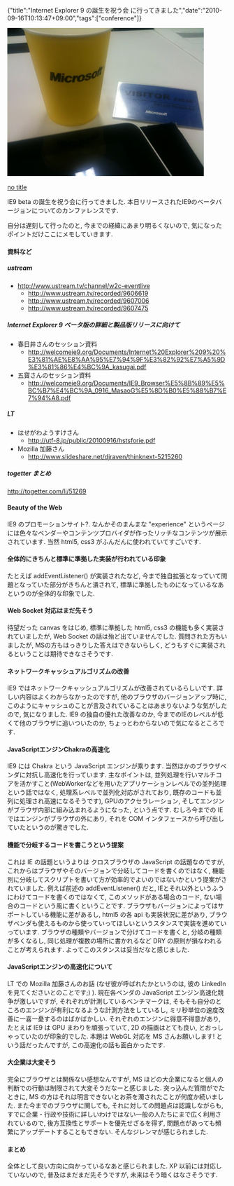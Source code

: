 {"title":"Internet Explorer 9 の誕生を祝う会 に行ってきました","date":"2010-09-16T10:13:47+09:00","tags":["conference"]}

<!-- DATE: 2010-09-16T01:13:47+00:00 -->
<!-- OLDURL: http://d.hatena.ne.jp/cou929_la/20100916/ -->


<div class="section">
<img src="images/20100916205431.jpg"/>
<p><a href="http://welcomeie9.org/default.aspx" target="_blank">no title</a></p>
<p>IE9 beta の誕生を祝う会に行ってきました. 本日リリースされたIE9のベータバージョンについてのカンファレンスです.</p>
<p>自分は遅刻して行ったのと, 今までの経緯にあまり明るくないので, 気になったポイントだけここにメモしていきます.</p>
<h4>資料など</h4>
<h5> ustream</h5>

<ul>
<li> <a href="http://www.ustream.tv/channel/w2c-eventlive" target="_blank">http://www.ustream.tv/channel/w2c-eventlive</a>

<ul>
<li> <a href="http://www.ustream.tv/recorded/9606619" target="_blank">http://www.ustream.tv/recorded/9606619</a></li>
<li> <a href="http://www.ustream.tv/recorded/9607006" target="_blank">http://www.ustream.tv/recorded/9607006</a></li>
<li> <a href="http://www.ustream.tv/recorded/9607475" target="_blank">http://www.ustream.tv/recorded/9607475</a></li>
</ul>
</li>
</ul>
<h5> Internet Explorer 9 ベータ版の詳細と製品版リリースに向けて</h5>

<ul>
<li> 春日井さんのセッション資料

<ul>
<li> <a href="http://welcomeie9.org/Documents/Internet%20Explorer%209%20%E3%81%AE%E8%AA%95%E7%94%9F%E3%82%92%E7%A5%9D%E3%81%86%E4%BC%9A_kasugai.pdf" target="_blank">http://welcomeie9.org/Documents/Internet%20Explorer%209%20%E3%81%AE%E8%AA%95%E7%94%9F%E3%82%92%E7%A5%9D%E3%81%86%E4%BC%9A_kasugai.pdf</a></li>
</ul>
</li>
<li> 五寳さんのセッション資料

<ul>
<li> <a href="http://welcomeie9.org/Documents/IE9_Browser%E5%8B%89%E5%BC%B7%E4%BC%9A_0916_MasaoG%E5%8D%B0%E5%88%B7%E7%94%A8.pdf" target="_blank">http://welcomeie9.org/Documents/IE9_Browser%E5%8B%89%E5%BC%B7%E4%BC%9A_0916_MasaoG%E5%8D%B0%E5%88%B7%E7%94%A8.pdf</a></li>
</ul>
</li>
</ul>
<h5> LT</h5>

<ul>
<li> はせがわようすけさん

<ul>
<li> <a href="http://utf-8.jp/public/20100916/hstsforie.pdf" target="_blank">http://utf-8.jp/public/20100916/hstsforie.pdf</a></li>
</ul>
</li>
<li> Mozilla 加藤さん

<ul>
<li> <a href="http://www.slideshare.net/djraven/thinknext-5215260" target="_blank">http://www.slideshare.net/djraven/thinknext-5215260</a></li>
</ul>
</li>
</ul>
<h5> togetter まとめ</h5>
<p><a href="http://togetter.com/li/51269" target="_blank">http://togetter.com/li/51269</a></p>
<h4>Beauty of the Web</h4>
<p><a href="http://www.beautyoftheweb.com/" target="_blank">

</a></p>
<p>IE9 のプロモーションサイト?. なんかそのまんまな "experience" というページには色々なベンダーやコンテンツプロバイダが作ったリッチなコンテンツが展示されています. 当然 html5, css3 がふんだんに使われていてすごいです.</p>
<h4>全体的にきちんと標準に準拠した実装が行われている印象</h4>
<p>たとえば addEventListener() が実装されたなど, 今まで独自拡張となっていて問題となっていた部分がきちんと潰されて, 標準に準拠したものになっているなあというのが全体的な印象でした.</p>
<h4>Web Socket 対応はまだ先そう</h4>
<p>待望だった canvas をはじめ, 標準に準拠した html5, css3 の機能も多く実装されていましたが, Web Socket の話は殆ど出ていませんでした. 質問された方もいましたが, MSの方もはっきりした答えはできないらしく, どうもすぐに実装されるということは期待できなさそうです.</p>
<h4>ネットワークキャッシュアルゴリズムの改善</h4>
<p>IE9 ではネットワークキャッシュアルゴリズムが改善されているらしいです. 詳しい内容はよくわからなかったのですが, 他のブラウザのバージョンアップ時に, このようにキャッシュのことが言及されていることはあまりないような気がしたので, 気になりました. IE9 の独自の優れた改善なのか, 今までのIEのレベルが低くて他のブラウザに追いついたのか, ちょっとわからないので気になるところです.</p>
<h4>JavaScriptエンジンChakraの高速化</h4>
<p>IE9 には Chakra という JavaScript エンジンが乘ります. 当然ほかのブラウザベンダに対抗し高速化を行っています. 主なポイントは, 並列処理を行いマルチコアを活かすこと(WebWorkerなどを用いたアプリケーションレベルでの並列処理という話ではなく, 処理系レベルで並列化対応がされており, 既存のコードも並列に処理され高速になるそうです), GPUのアクセラレーション, そしてエンジンがブラウザ内部に組み込まれるようになった, という点です. むしろ今までの IE ではエンジンがブラウザの外にあり, それを COM インタフェースから呼び出していたというのが驚きでした.</p>
<h4>機能で分岐するコードを書こうという提案</h4>
<p>これは IE の話題というよりは クロスブラウザの JavaScript の話題なのですが, これからはブラウザやそのバージョンで分岐してコードを書くのではなく, 機能別に分岐してスクリプトを書いて方が効率的でよいのではないかという提案がされていました. 例えば前述の addEventListener() だと, IEとそれ以外というふうにわけてコードを書くのではなくて, このメソッドがある場合のコード, ない場合のコードという風に書くということです. ブラウザもバージョンによってはサポートしている機能に差があるし, html5 の各 api も実装状況に差があり, ブラウザベンダも使えるものから使っていってほしいというスタンスで実装を進めていっています. ブラウザの種類やバージョンで分けてコードを書くと, 分岐の種類が多くなるし, 同じ処理が複数の場所に書かれるなど DRY の原則が損なわれることが考えられます. よってこのスタンスは妥当だなと感じました.</p>
<h4>JavaScriptエンジンの高速化について</h4>
<p>LT での Mozilla 加藤さんのお話 (なぜ彼が呼ばれたかというのは, 彼の LinkedIn を見てくださいとのことです;) ). 現在各ベンダの JavaScript エンジン高速化競争が激しいですが, それぞれが計測しているベンチマークは, そもそも自分のところのエンジンが有利になるような計測方法をしているし, ミリ秒単位の速度改善に一喜一憂するのはばかばかしい. それぞれのエンジンに得意不得意があり, たとえば IE9 は GPU まわりを頑張っていて, 2D の描画はとても良い, とおっしゃっていたのが印象的でした. 本題は WebGL 対応を MS さんお願いします! という話だったんですが, この高速化の話も面白かったです.</p>
<h4>大企業は大変そう</h4>
<p>完全にブラウザとは関係ない感想なんですが, MS ほどの大企業になると個人の判断での行動は制限されて大変そうだなーと感じました. 突っ込んだ質問がでたときに, MS の方はそれは明言できないとお茶を濁されたことが何度か続いました. また今までのブラウザに関しても, それに対しての問題点は認識しながらも, すでに企業・行政や技術に詳しいわけではない一般の人たちにまで広く利用されているので, 後方互換性とサポートを優先せざるを得ず, 問題点があっても頻繁にアップデートすることもできない. そんなジレンマが感じられました.</p>
<h4>まとめ</h4>
<p>全体として良い方向に向かっているなあと感じられました. XP 以前には対応していないので, 普及はまだまだ先そうですが, 未来はそう暗くはなさそうです.</p>
</div>






